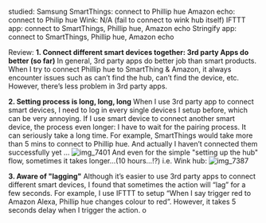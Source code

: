  studied:
Samsung SmartThings: connect to Phillip hue
Amazon echo: connect to Philip hue
Wink: N/A (fail to connect to wink hub itself)
IFTTT app: connect to SmartThings, Phillip hue, Amazon echo
Stringify app: connect to SmartThings, Phillip hue, Amazon echo

Review:
**1. Connect different smart devices together: 3rd party Apps do better (so far)**
In general, 3rd party apps do better job than smart products.
When I try to connect Phillip hue to SmartThing & Amazon, it always encounter issues such as can’t find the hub, can’t find the device, etc. However, there’s less problem in 3rd party apps.

**2. Setting process is long, long, long**
When I use 3rd party app to connect smart devices, I need to log in every single devices I setup before, which can be very annoying.
If I use smart device to connect another smart device, the process even longer: I have to wait for the pairing process. It can seriously take a long time. 
For example, SmartThings would take more than 5 mins to connect to Phillip hue. And actually I haven’t connected them successfully yet ...
![img_7401](https://cloud.githubusercontent.com/assets/6365080/13349665/56fcbd2e-dcb6-11e5-9cfd-ef678a38862f.PNG)
And even for the simple "setting up the hub" flow, sometimes it takes longer...(10 hours...!?)
i.e. Wink hub:
![img_7387](https://cloud.githubusercontent.com/assets/6365080/13349720/98644cfa-dcb6-11e5-9658-5b7b290ff79b.PNG)

**3. Aware of "lagging"**
Although it’s easier to use 3rd party apps to connect different smart devices, I found that sometimes the action will “lag” for a few seconds.
For example, I use IFTTT to setup “When I say trigger red to Amazon Alexa, Phillip hue changes colour to red”. However, it takes 5 seconds delay when I trigger the action.
o
